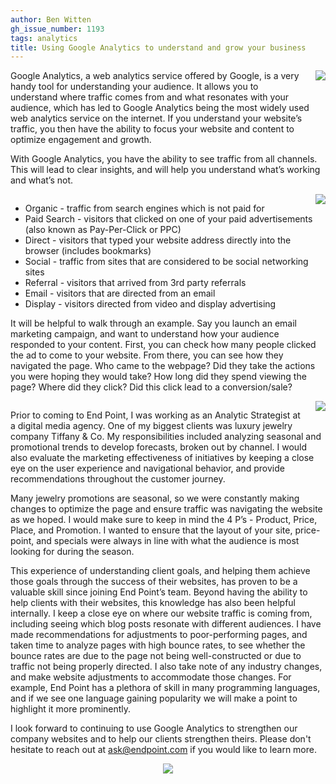 ```yaml
---
author: Ben Witten
gh_issue_number: 1193
tags: analytics
title: Using Google Analytics to understand and grow your business
---
```


<div class="separator" style="clear: both; text-align: center;"><a href="/blog/2016/01/13/using-google-analytics-to-understand/image-0-big.png" imageanchor="1" style="clear: right; float: right; margin-bottom: 1em; margin-left: 1em;"><img border="0" src="/blog/2016/01/13/using-google-analytics-to-understand/image-0.png"/></a></div>

Google Analytics, a web analytics service offered by Google, is a very handy tool for understanding your audience. It allows you to understand where traffic comes from and what resonates with your audience, which has led to Google Analytics being the most widely used web analytics service on the internet. If you understand your website’s traffic, you then have the ability to focus your website and content to optimize engagement and growth.

With Google Analytics, you have the ability to see traffic from all channels. This will lead to clear insights, and will help you understand what’s working and what’s not.

<div class="separator" style="clear: both; text-align: center;"><a href="/blog/2016/01/13/using-google-analytics-to-understand/image-1-big.png" imageanchor="1" style="clear: right; float: right; margin-bottom: 1em; margin-left: 1em;"><img border="0" src="/blog/2016/01/13/using-google-analytics-to-understand/image-1.png"/></a></div>

- Organic - traffic from search engines which is not paid for
- Paid Search - visitors that clicked on one of your paid advertisements (also known as Pay-Per-Click or PPC)
- Direct - visitors that typed your website address directly into the browser (includes bookmarks)
- Social - traffic from sites that are considered to be social networking sites
- Referral - visitors that arrived from 3rd party referrals
- Email - visitors that are directed from an email
- Display - visitors directed from video and display advertising

It will be helpful to walk through an example. Say you launch an email marketing campaign, and want to understand how your audience responded to your content. First, you can check how many people clicked the ad to come to your website. From there, you can see how they navigated the page. Who came to the webpage? Did they take the actions you were hoping they would take? How long did they spend viewing the page? Where did they click? Did this click lead to a conversion/sale?

<div class="separator" style="clear: both; text-align: center;"><a href="/blog/2016/01/13/using-google-analytics-to-understand/image-2-big.png" imageanchor="1" style="clear: right; float: right; margin-bottom: 1em; margin-left: 1em;"><img border="0" src="/blog/2016/01/13/using-google-analytics-to-understand/image-2.png"/></a></div>

Prior to coming to End Point, I was working as an Analytic Strategist at a digital media agency. One of my biggest clients was luxury jewelry company Tiffany &amp; Co. My responsibilities included analyzing seasonal and promotional trends to develop forecasts, broken out by channel. I would also evaluate the marketing effectiveness of initiatives by keeping a close eye on the user experience and navigational behavior, and provide recommendations throughout the customer journey.

Many jewelry promotions are seasonal, so we were constantly making changes to optimize the page and ensure traffic was navigating the website as we hoped. I would make sure to keep in mind the 4 P’s - Product, Price, Place, and Promotion. I wanted to ensure that the layout of your site, price-point, and specials were always in line with what the audience is most looking for during the season.

This experience of understanding client goals, and helping them achieve those goals through the success of their websites, has proven to be a valuable skill since joining End Point’s team. Beyond having the ability to help clients with their websites, this knowledge has also been helpful internally. I keep a close eye on where our website traffic is coming from, including seeing which blog posts resonate with different audiences. I have made recommendations for adjustments to poor-performing pages, and taken time to analyze pages with high bounce rates, to see whether the bounce rates are due to the page not being well-constructed or due to traffic not being properly directed. I also take note of any industry changes, and make website adjustments to accommodate those changes. For example, End Point has a plethora of skill in many programming languages, and if we see one language gaining popularity we will make a point to highlight it more prominently.

I look forward to continuing to use Google Analytics to strengthen our company websites and to help our clients strengthen theirs. Please don't hesitate to reach out at ask@endpoint.com if you would like to learn more.

<div class="separator" style="clear: both; text-align: center;"><a href="/blog/2016/01/13/using-google-analytics-to-understand/image-3-big.png" imageanchor="1" style="margin-left: 1em; margin-right: 1em;"><img border="0" src="/blog/2016/01/13/using-google-analytics-to-understand/image-3.png"/></a></div>
